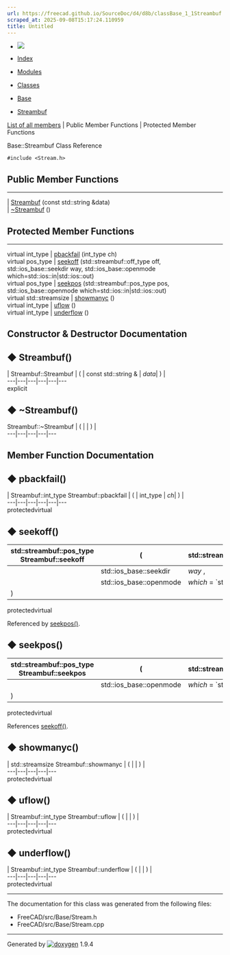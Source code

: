 ```yaml
---
url: https://freecad.github.io/SourceDoc/d4/d8b/classBase_1_1Streambuf.html
scraped_at: 2025-09-08T15:17:24.110959
title: Untitled
---
```


  * [ ![](https://www.freecad.org/svg/logo-freecad.svg) ](https://freecadweb.org "FreeCAD")
  * [Index](../../index.html "Index")
  * [Modules](../../modules.html "Modules list")
  * [Classes](../../annotated.html "Annotated list")

  * [Base](../../db/d07/namespaceBase.html)
  * [Streambuf](../../d4/d8b/classBase_1_1Streambuf.html)

[List of all members](../../d1/d04/classBase_1_1Streambuf-members.html) | Public Member Functions | Protected Member Functions

Base::Streambuf Class Reference

`#include <Stream.h>`

##  Public Member Functions  
  
---  
|
[Streambuf](../../d4/d8b/classBase_1_1Streambuf.html#a205e648876fcad4ff2ff532b1a782dc8)
(const std::string &data)  
|
[~Streambuf](../../d4/d8b/classBase_1_1Streambuf.html#a916d39072c742717317af417a6a95d55)
()  
  
##  Protected Member Functions  
  
---  
virtual int_type | [pbackfail](../../d4/d8b/classBase_1_1Streambuf.html#ada251f18e23f6f56e46a7c7eb8d2f41a) (int_type ch)  
virtual pos_type | [seekoff](../../d4/d8b/classBase_1_1Streambuf.html#a1f051850958c1466231a8b5ba63f3a3a) (std::streambuf::off_type off, std::ios_base::seekdir way, std::ios_base::openmode which=std::ios::in|std::ios::out)  
virtual pos_type | [seekpos](../../d4/d8b/classBase_1_1Streambuf.html#a535a504bf4a34534fdf763216e578da6) (std::streambuf::pos_type pos, std::ios_base::openmode which=std::ios::in|std::ios::out)  
virtual std::streamsize | [showmanyc](../../d4/d8b/classBase_1_1Streambuf.html#a4856a41f4b4d796428539037501c1cd9) ()  
virtual int_type | [uflow](../../d4/d8b/classBase_1_1Streambuf.html#a8a0c7247d6d8cad76ac0aefe037cb922) ()  
virtual int_type | [underflow](../../d4/d8b/classBase_1_1Streambuf.html#ae39b0310fbf8c50f0b4f5e301fd9a4f4) ()  
  
## Constructor & Destructor Documentation

## ◆ Streambuf()

| Streambuf::Streambuf  | ( | const std::string & | _data_| ) |   
---|---|---|---|---|---  
explicit  
  
## ◆ ~Streambuf()

Streambuf::~Streambuf  | ( | | ) |   
---|---|---|---|---  
  
## Member Function Documentation

## ◆ pbackfail()

| Streambuf::int_type Streambuf::pbackfail  | ( | int_type  | _ch_| ) |   
---|---|---|---|---|---  
protectedvirtual  
  
## ◆ seekoff()

| std::streambuf::pos_type Streambuf::seekoff  | ( | std::streambuf::off_type  | _off_ ,   
---|---|---|---  
|  | std::ios_base::seekdir  | _way_ ,   
|  | std::ios_base::openmode  | _which_ = `std::ios::in | std::ios::out`  
| ) | |   
protectedvirtual  
  
Referenced by
[seekpos()](../../d4/d8b/classBase_1_1Streambuf.html#a535a504bf4a34534fdf763216e578da6).

## ◆ seekpos()

| std::streambuf::pos_type Streambuf::seekpos  | ( | std::streambuf::pos_type  | _pos_ ,   
---|---|---|---  
|  | std::ios_base::openmode  | _which_ = `std::ios::in | std::ios::out`  
| ) | |   
protectedvirtual  
  
References
[seekoff()](../../d4/d8b/classBase_1_1Streambuf.html#a1f051850958c1466231a8b5ba63f3a3a).

## ◆ showmanyc()

| std::streamsize Streambuf::showmanyc  | ( | | ) |   
---|---|---|---|---  
protectedvirtual  
  
## ◆ uflow()

| Streambuf::int_type Streambuf::uflow  | ( | | ) |   
---|---|---|---|---  
protectedvirtual  
  
## ◆ underflow()

| Streambuf::int_type Streambuf::underflow  | ( | | ) |   
---|---|---|---|---  
protectedvirtual  
  
* * *

The documentation for this class was generated from the following files:

  * FreeCAD/src/Base/Stream.h
  * FreeCAD/src/Base/Stream.cpp

* * *

Generated by
[![doxygen](../../doxygen.svg)](https://www.doxygen.org/index.html) 1.9.4


